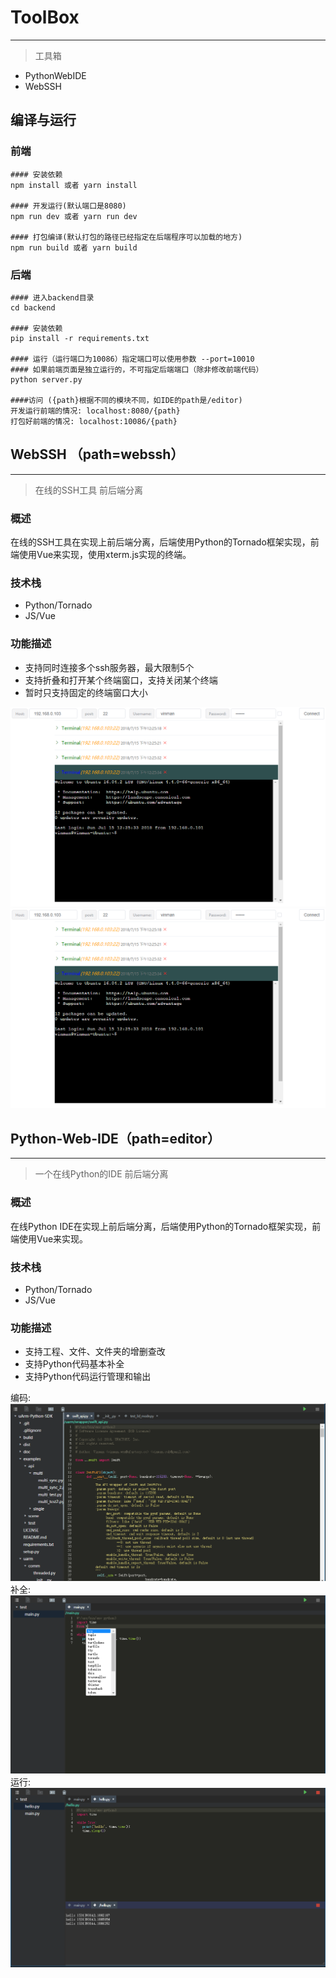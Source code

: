 # ToolBox
-----------
> 工具箱

- PythonWebIDE
- WebSSH


## 编译与运行
### 前端
```
#### 安装依赖
npm install 或者 yarn install

#### 开发运行(默认端口是8080)
npm run dev 或者 yarn run dev

#### 打包编译(默认打包的路径已经指定在后端程序可以加载的地方)
npm run build 或者 yarn build
```
### 后端
```
#### 进入backend目录
cd backend

#### 安装依赖
pip install -r requirements.txt

#### 运行（运行端口为10086）指定端口可以使用参数 --port=10010
#### 如果前端页面是独立运行的，不可指定后端端口（除非修改前端代码）
python server.py

####访问 ({path}根据不同的模块不同，如IDE的path是/editor)
开发运行前端的情况: localhost:8080/{path} 
打包好前端的情况: localhost:10086/{path}
```

## WebSSH （path=webssh）
-----------
> 在线的SSH工具
> 前后端分离

### 概述
在线的SSH工具在实现上前后端分离，后端使用Python的Tornado框架实现，前端使用Vue来实现，使用xterm.js实现的终端。

### 技术栈
- Python/Tornado
- JS/Vue

### 功能描述
- 支持同时连接多个ssh服务器，最大限制5个
- 支持折叠和打开某个终端窗口，支持关闭某个终端
- 暂时只支持固定的终端窗口大小

![image](doc/img/webssh/webssh-1.png)
![image](doc/img/webssh/webssh-1.png)


## Python-Web-IDE（path=editor）
-----------
>  一个在线Python的IDE
>  前后端分离

### 概述
在线Python IDE在实现上前后端分离，后端使用Python的Tornado框架实现，前端使用Vue来实现。

### 技术栈
- Python/Tornado
- JS/Vue

### 功能描述
- 支持工程、文件、文件夹的增删查改
- 支持Python代码基本补全
- 支持Python代码运行管理和输出

编码:
![image](doc/img/ide/code.png)
补全:
![image](doc/img/ide/complete.png)
运行:
![image](doc/img/ide/run.png)


